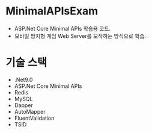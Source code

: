 # MinimalAPIsExam
- ASP.Net Core Minimal APIs 학습용 코드.
- 모바일 방치형 게임 Web Server를 모작하는 방식으로 학습.

# 기술 스택
- .Net9.0
- ASP.Net Core Minimal APIs
- Redis
- MySQL
- Dapper
- AutoMapper
- FluentValidation
- TSID
